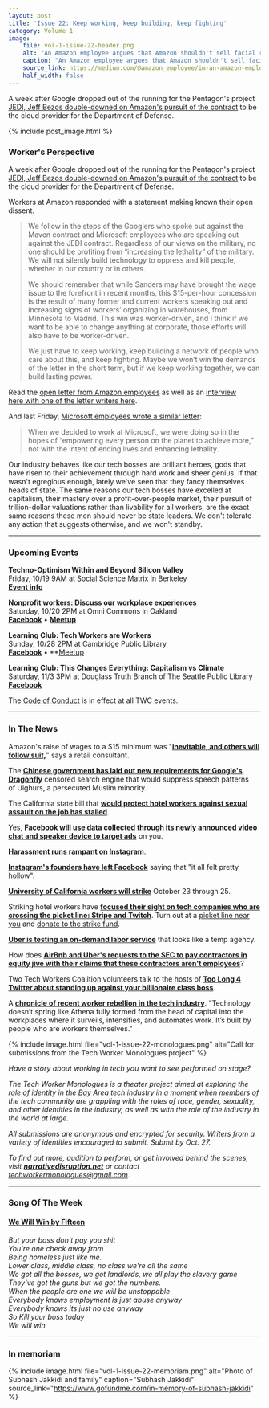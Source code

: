 ```yaml
---
layout: post
title: 'Issue 22: Keep working, keep building, keep fighting'
category: Volume 1
image:
    file: vol-1-issue-22-header.png
    alt: "An Amazon employee argues that Amazon shouldn't sell facial recognition tech to police"
    caption: "An Amazon employee argues that Amazon shouldn't sell facial recognition tech to police"
    source_link: https://medium.com/@amazon_employee/im-an-amazon-employee-my-company-shouldn-t-sell-facial-recognition-tech-to-police-36b5fde934ac
    half_width: false
---
```


<!-- Content imported from: https://us11.campaign-archive.com/?e=dbff030191&u=194e57c175176cfd13007a197&id=9d479b3cb5 -->

A week after Google dropped out of the running for the Pentagon's project [JEDI, Jeff Bezos double-downed on Amazon's pursuit of the contract](https://www.geekwire.com/2018/jeff-bezos-defends-big-tech-working-government-one-week-google-drops-pentagon-contract/) to be the cloud provider for the Department of Defense.

<!--excerpt-->

{% include post_image.html %}

### Worker's Perspective

A week after Google dropped out of the running for the Pentagon's project [JEDI, Jeff Bezos double-downed on Amazon's pursuit of the contract](https://www.geekwire.com/2018/jeff-bezos-defends-big-tech-working-government-one-week-google-drops-pentagon-contract/) to be the cloud provider for the Department of Defense.

Workers at Amazon responded with a statement making known their open dissent.
  
> We follow in the steps of the Googlers who spoke out against the Maven contract and Microsoft employees who are speaking out against the JEDI contract. Regardless of our views on the military, no one should be profiting from “increasing the lethality” of the military. We will not silently build technology to oppress and kill people, whether in our country or in others.
>
> We should remember that while Sanders may have brought the wage issue to the forefront in recent months, this $15-per-hour concession is the result of many former and current workers speaking out and increasing signs of workers’ organizing in warehouses, from Minnesota to Madrid. This win was worker-driven, and I think if we want to be able to change anything at corporate, those efforts will also have to be worker-driven.
>
> We just have to keep working, keep building a network of people who care about this, and keep fighting. Maybe we won’t win the demands of the letter in the short term, but if we keep working together, we can build lasting power.
  
Read the [open letter from Amazon employees](https://medium.com/s/story/im-an-amazon-employee-my-company-shouldn-t-sell-facial-recognition-tech-to-police-36b5fde934ac)&nbsp;as well as an&nbsp;[interview here](https://medium.com/s/oversight/shock-anger-disappointment-an-amazon-employee-speaks-out-88d927792950)[&nbsp;with one of the letter writers here](https://medium.com/s/oversight/shock-anger-disappointment-an-amazon-employee-speaks-out-88d927792950).  
  
And last Friday, [Microsoft employees wrote a similar letter](https://medium.com/s/story/an-open-letter-to-microsoft-dont-bid-on-the-us-military-s-project-jedi-7279338b7132):  
  
> When we decided to work at Microsoft, we were doing so in the hopes of “empowering every person on the planet to achieve more,” not with the intent of ending lives and enhancing lethality.

Our industry behaves like our tech bosses are brilliant heroes, gods that have risen to their achievement through hard work and sheer genius. If that wasn't egregious enough, lately we've seen that they fancy themselves heads of state. The same reasons our tech bosses have excelled at capitalism, their mastery over a profit-over-people market, their pursuit of trillion-dollar valuations rather than livability for all workers, are the exact same reasons these men should never be state leaders. We don't tolerate any action that suggests otherwise, and we won't standby.

***

###  Upcoming Events

**Techno-Optimism Within and Beyond Silicon Valley**  
Friday, 10/19 9AM at Social Science Matrix in Berkeley  
[**Event info**](http://cstms.berkeley.edu/current-events/techno-optimism-beyond-silicon-valley/)  
  
**Nonprofit workers: Discuss our workplace experiences**  
Saturday, 10/20 2PM at Omni Commons in Oakland  
[**Facebook**](https://www.facebook.com/events/1803814309717695/)&nbsp;• [**Meetup**](https://www.meetup.com/Tech-Workers-Coalition/events/255484206/)  
  
**Learning Club: Tech Workers are Workers&nbsp;**  
Sunday, 10/28 2PM at Cambridge Public Library  
[**Facebook**](https://www.facebook.com/events/238743780129243/) •&nbsp;**[Meetup](https://www.meetup.com/Tech-Workers-Coalition/)&nbsp;  
  
**Learning Club: This Changes Everything: Capitalism vs Climate**  
Saturday, 11/3 3PM at Douglass Truth Branch of The Seattle Public Library  
[**Facebook**](https://www.facebook.com/events/1948636251892939/)

The [Code of Conduct](https://techworkerscoalition.org/community-guide/) is in effect at all TWC events.

***

###  In The News

Amazon's raise of wages to a $15 minimum was "[**inevitable, and others will follow suit,**](https://www.cnbc.com/2018/10/12/amazons-minimum-wage-hike-was-inevitable-and-others-may-follow.html)" says a retail consultant.  
  
The [**Chinese government has laid out new requirements for Google's Dragonfly**](https://amp.businessinsider.com/china-likely-laid-out-how-google-can-help-persecute-uighur-minority-2018-10) censored search engine that would suppress speech patterns of&nbsp;Uighurs, a persecuted Muslim minority.  
  
The California state bill that [**would protect hotel workers against sexual assault on the job has stalled**](https://www.theguardian.com/world/2018/oct/16/hotel-workers-sexual-assault-harassment-terranea-resort).  
  
Yes, [**Facebook will use data collected through its newly announced video chat and speaker device to target ads**](https://gizmodo.com/facebook-finally-admits-that-its-new-spy-equipment-can-1829793554) on you.  
  
[**Harassment runs rampant on Instagram**](https://www.theatlantic.com/technology/archive/2018/10/instagram-has-massive-harassment-problem/572890/).  
  
[**Instagram's founders have left Facebook**](https://www.recode.net/2018/9/24/17899342/instagram-cofounders-depart-kevin-systrom-mike-krieger) saying that "it all felt pretty hollow".  
  
[**University of California workers will strike**](https://afscme3299.org/2018/10/12/uc-workers-call-for-3-day-strike-october-23rd-25th/) October 23 through 25.  
  
Striking hotel workers have [**focused their sight on tech companies who are crossing the picket line: Stripe and Twitch**](https://twitter.com/UNITEHERE_19/status/1052635471434539008?s=20). Turn out at a&nbsp;[picket line near you](https://onejob.org/updates/%20)&nbsp;and [donate to the strike fund](https://www.gofundme.com/one-job-should-be-enough).  
  
[**Uber is testing an on-demand labor service**](https://www.cnbc.com/2018/10/18/ubers-testing-a-new-on-demand-labor-service-like-a-temp-agency.html) that looks like a temp agency.  
  
How does [**AirBnb and Uber's requests to the SEC to pay contractors in equity jive with their claims that these contractors aren't employees**](https://arstechnica.com/tech-policy/2018/10/uber-airbnb-want-to-be-able-to-pay-drivers-hosts-in-company-shares/)?  
  
Two Tech Workers Coalition volunteers talk to the hosts of [**Too Long 4 Twitter about standing up against your billionaire class boss**](https://soundcloud.com/toolong4twitter/tl4t-17-tech-wont-build-it-organizing-tech-workers-with-amr-gaber-and-stephanie-parker).  
  
A [**chronicle of recent worker rebellion in the tech industry**](https://itsgoingdown.org/organizing-tech-insights-into-the-tech-worlds-sudden-rebellion/). "Technology doesn’t spring like Athena fully formed from the head of capital into the workplaces where it surveils, intensifies, and automates work. It’s built by people who are workers themselves."

{% include image.html
    file="vol-1-issue-22-monologues.png"
    alt="Call for submissions from the Tech Worker Monologues project"
%}

_Have a story about working in tech you want to see performed on stage?_

_The Tech Worker Monologues is a theater project aimed at exploring the role of identity in the Bay Area tech industry in a moment when members of the tech community are grappling with the roles of race, gender, sexuality, and other identities in the industry, as well as with the role of the industry in the world at large._

_All submissions are anonymous and encrypted for security. Writers from a variety of identities encouraged to submit. Submit by Oct. 27._

_To find out more, audition to perform, or get involved behind the scenes, visit [**narrativedisruption.net**](https://www.narrativedisruption.net/) or contact <techworkermonologues@gmail.com>._

***

### Song Of The Week

#### [**We Will Win by Fifteen**](https://open.spotify.com/track/0LbH0CI9QuHHDFvwNDARmZ?si=5x3kZCItT-adKOtgeR-Wyg)

_But your boss don't pay you shit_  
_You're one check away from_  
_Being homeless just like me._  
_Lower class, middle class, no class we're all the same_  
_We got all the bosses, we got landlords, we all play the slavery game_  
_They've got the guns but we got the numbers._  
_When the people are one we will be unstoppable_  
_Everybody knows employment is just abuse anyway_  
_Everybody knows its just no use anyway_  
_So Kill your boss today_  
_We will win_  

***

### In memoriam

{% include image.html
    file="vol-1-issue-22-memoriam.png"
    alt="Photo of Subhash Jakkidi and family"
    caption="Subhash Jakkidi"
    source_link="https://www.gofundme.com/in-memory-of-subhash-jakkidi"
%}
